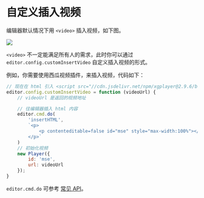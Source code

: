# 自定义插入视频

编辑器默认情况下用 `<video>` 插入视频，如下图。

![](../../images/video-demo.png)

`<video>` 不一定能满足所有人的需求，此时你可以通过 `editor.config.customInsertVideo` 自定义插入视频的形式。

例如，你需要使用西瓜视频插件，来插入视频，代码如下：

```js
// 现在在 html 引入 <script src="//cdn.jsdelivr.net/npm/xgplayer@2.9.6/browser/index.js" type="text/javascript"></script> 具体引入方式参考插件官方文档
editor.config.customInsertVideo = function (videoUrl) {
    // videoUrl 是返回的视频地址

    // 往编辑器插入 html 内容
    editor.cmd.do(
        'insertHTML', 
        `<p>
            <p contenteditable=false id="mse" style="max-width:100%"></p>
        </p>`
    )
    // 初始化视频
    new Player({
        id: 'mse',
        url: videoUrl
    });
}
```

`editor.cmd.do` 可参考 [常见 API](../08-常用API/03-内容操作API.md)。
